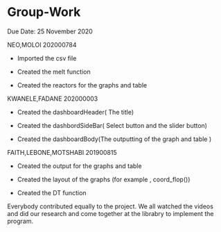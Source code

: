 # Group-Work
Due Date: 25 November 2020

NEO,MOLOI 202000784

- Imported the csv file

- Created the melt function

- Created the reactors for the graphs and table

KWANELE,FADANE 202000003

- Created the dashboardHeader( The title)

- Created the dashbordSideBar( Select button and the slider button)

- Created the dashboardBody(The outputting of the graph and table )

FAITH,LEBONE,MOTSHABI 201900815

- Created the output for the graphs and table

- Created the layout of the graphs (for example , coord_flop())

- Created the DT function

Everybody contributed equally to the project. We all watched the videos and did our research and come together at the librabry to implement the program.

